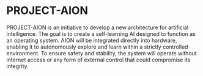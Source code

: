 # PROJECT-AION
PROJECT-AION is an initiative to develop a new architecture for artificial intelligence. The goal is to create a self-learning AI designed to function as an operating system. AION will be integrated directly into hardware, enabling it to autonomously explore and learn within a strictly controlled environment. To ensure safety and stability, the system will operate without internet access or any form of external control that could compromise its integrity.
